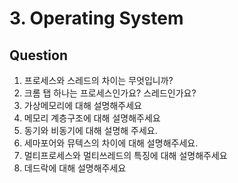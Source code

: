 # 3. Operating System

## Question

1. 프로세스와 스레드의 차이는 무엇입니까?
2. 크롬 탭 하나는 프로세스인가요? 스레드인가요?
3. 가상메모리에 대해 설명해주세요
4. 메모리 계층구조에 대해 설명해주세요
5. 동기와 비동기에 대해 설명해 주세요.
6. 세마포어와 뮤텍스의 차이에 대해 설명해주세요.
7. 멀티프로세스와 멀티쓰레드의 특징에 대해 설명해주세요
8. 데드락에 대해 설명해주세요

